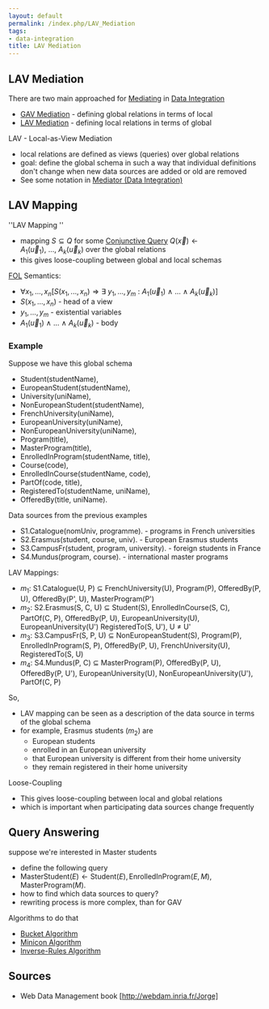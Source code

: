 ```yaml
---
layout: default
permalink: /index.php/LAV_Mediation
tags:
- data-integration
title: LAV Mediation
---
```

## LAV Mediation
There are two main approached for [Mediating](Mediator_(Data_Integration)) in [Data Integration](Data_Integration) 
- [GAV Mediation](GAV_Mediation) - defining global relations in terms of local
- [LAV Mediation](LAV_Mediation) - defining local relations in terms of global


LAV - Local-as-View Mediation
- local relations are defined as views (queries) over global relations
- goal: define the global schema in such a way that individual definitions don't change when new data sources are added or old are removed 
- See some notation in [Mediator (Data Integration)](Mediator_(Data_Integration))


## LAV Mapping
''LAV Mapping ''
- mapping $S \subseteq Q$ for some [Conjunctive Query](Conjunctive_Query) $Q(\vec{x}) \leftarrow A_1(\vec{u}_1), \ ..., \ A_k(\vec{u}_k)$ over the global relations 
- this gives loose-coupling between global and local schemas


[FOL](First_Order_Logic) Semantics:
- $\forall x_1, ..., x_n  \Big[ S(x_1, ..., x_n) \Rightarrow \exists \ y_1, ..., y_m \ : \ A_1(\vec{u}_1) \ \land \ ... \ \land \ A_k(\vec{u}_k) \Big]$
- $S(x_1, ..., x_n)$ - head of a view
- $y_1, ..., y_m$ - existential variables
- $A_1(\vec{u}_1) \ \land \ ... \ \land \ A_k(\vec{u}_k)$ - body


### Example
Suppose we have this global schema
- Student(studentName), 
- EuropeanStudent(studentName),
- University(uniName), 
- NonEuropeanStudent(studentName),
- FrenchUniversity(uniName), 
- EuropeanUniversity(uniName),
- NonEuropeanUniversity(uniName), 
- Program(title),
- MasterProgram(title), 
- EnrolledInProgram(studentName, title),
- Course(code), 
- EnrolledInCourse(studentName, code),
- PartOf(code, title), 
- RegisteredTo(studentName, uniName),
- OfferedBy(title, uniName).


Data sources from the previous examples
- S1.Catalogue(nomUniv, programme). - programs in French universities
- S2.Erasmus(student, course, univ). - European Erasmus students 
- S3.CampusFr(student, program, university). - foreign students in France
- S4.Mundus(program, course). - international master programs


LAV Mappings:
- $m_1$: S1.Catalogue(U, P) $\subseteq$ FrenchUniversity(U), Program(P), OfferedBy(P, U), OfferedBy(P', U), MasterProgram(P')
- $m_2$: S2.Erasmus(S, C, U) $\subseteq$ Student(S), EnrolledInCourse(S, C), PartOf(C, P), OfferedBy(P, U), EuropeanUniversity(U), EuropeanUniversity(U') RegisteredTo(S, U'), U $\neq$ U'
- $m_3$: S3.CampusFr(S, P, U) $\subseteq$ NonEuropeanStudent(S), Program(P), EnrolledInProgram(S, P), OfferedBy(P, U), FrenchUniversity(U), RegisteredTo(S, U) 
- $m_4$: S4.Mundus(P, C) $\subseteq$ MasterProgram(P), OfferedBy(P, U), OfferedBy(P, U'), EuropeanUniversity(U), NonEuropeanUniversity(U'), PartOf(C, P)


So,
- LAV mapping can be seen as a description of the data source in terms of the global schema
- for example, Erasmus students ($m_2$) are
  - European students
  - enrolled in an European university
  - that European university is different from their home university
  - they remain registered in their home university

Loose-Coupling
- This gives loose-coupling between local and global relations 
- which is important when participating data sources change frequently 


## Query Answering
suppose we're interested in Master students 
- define the following query
- $\text{MasterStudent}(E) \leftarrow \text{Student}(E), \text{EnrolledInProgram}(E, M), \text{MasterProgram}(M).$
- how to find which data sources to query?
- rewriting process is more complex, than for GAV

Algorithms to do that
- [Bucket Algorithm](Bucket_Algorithm_(Data_Integration))
- [Minicon Algorithm](Minicon_Algorithm)
- [Inverse-Rules Algorithm](Inverse-Rules_Algorithm)


## Sources
- Web Data Management book [http://webdam.inria.fr/Jorge]
